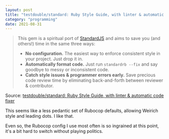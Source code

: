 ```yaml
---
layout: post
title: "testdouble/standard: Ruby Style Guide, with linter & automatic code fixer"
category: "programming"
date: 2021-08-31
---
```


> This gem is a spiritual port of [StandardJS](https://standardjs.com) and aims
> to save you (and others!) time in the same three ways:
> 
> * **No configuration.** The easiest way to enforce consistent style in your project. Just drop it in.
> * **Automatically format code.** Just run `standardrb --fix` and say goodbye to messy or inconsistent code.
> * **Catch style issues & programmer errors early.** Save precious code review time by eliminating back-and-forth between reviewer & contributor.

Source: [testdouble/standard:  Ruby Style Guide, with linter & automatic code fixer](https://github.com/testdouble/standard)

This seems like a less pedantic set of Rubocop defaults, allowing Weirich style and leading dots.  I like that.

Even so, the Rubocop config I use most often is so ingrained at this point, it's a bit hard to switch without playing politics.
